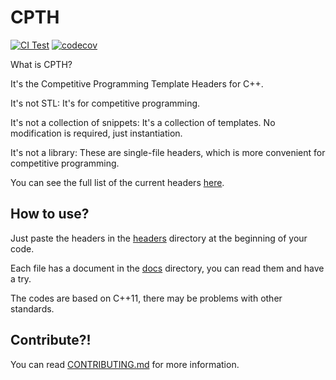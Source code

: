 # CPTH

[![CI Test](https://github.com/ouuan/CPTH/workflows/CI%20Test/badge.svg)](https://github.com/ouuan/CPTH/actions)
[![codecov](https://codecov.io/gh/ouuan/CPTH/branch/master/graph/badge.svg)](https://codecov.io/gh/ouuan/CPTH)

What is CPTH?

It's the Competitive Programming Template Headers for C++.

It's not STL: It's for competitive programming.

It's not a collection of snippets: It's a collection of templates. No modification is required, just instantiation.

It's not a library: These are single-file headers, which is more convenient for competitive programming.

You can see the full list of the current headers [here](HEADER_LIST.md).

## How to use?

Just paste the headers in the [headers](headers) directory at the beginning of your code.

Each file has a document in the [docs](docs) directory, you can read them and have a try.

The codes are based on C++11, there may be problems with other standards.

## Contribute?!

You can read [CONTRIBUTING.md](CONTRIBUTING.md) for more information.
